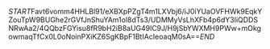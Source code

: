 $START$Favt6vomm4HHLBl91/eXBXpPZgT4m1LXVbj6/iJ0iYUaOVFHWk9EqkYZouTpW9BUGhe2rGVfJnShuYAm1ol8dTs3/UDMMyVsLhXFb4p6dY3IiQDDSNRwAa2/4QQbzFGYisu8fR9bH2iB8aUG49lC9J/H9jSbYWXMH9PWw+mOkgowmaqTfCx0L0oNoinPXiKZ6SgKBpF1BtIAcIeoaqM0sA==$END$